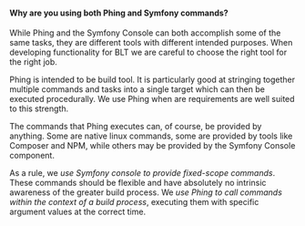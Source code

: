 #### Why are you using both Phing and Symfony commands?

While Phing and the Symfony Console can both accomplish some of the same tasks, they are different tools with different intended purposes. When developing functionality for BLT we are careful to choose the right tool for the right job.

Phing is intended to be build tool. It is particularly good at stringing together multiple commands and tasks into a single target which can then be executed procedurally. We use Phing when are requirements are well suited to this strength.

The commands that Phing executes can, of course, be provided by anything. Some are native linux commands, some are provided by tools like Composer and NPM, while others may be provided by the Symfony Console component.

As a rule, we _use Symfony console to provide fixed-scope commands_. These commands should be flexible and have absolutely no intrinsic awareness of the greater build process. We _use Phing to call commands within the context of a build process_, executing them with specific argument values at the correct time.

